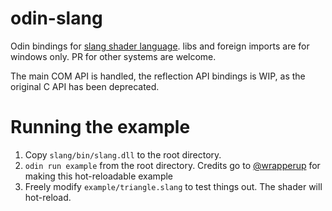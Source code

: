 # odin-slang

Odin bindings for [slang shader language](https://github.com/shader-slang/slang). libs and foreign imports are for windows only. PR for other systems are welcome. 

The main COM API is handled, the reflection API bindings is WIP, as the original C API has been deprecated. 

# Running the example

1. Copy `slang/bin/slang.dll` to the root directory.
2. `odin run example` from the root directory. Credits go to [@wrapperup](https://github.com/wrapperup) for making this hot-reloadable example
3. Freely modify `example/triangle.slang` to test things out. The shader will hot-reload.  
